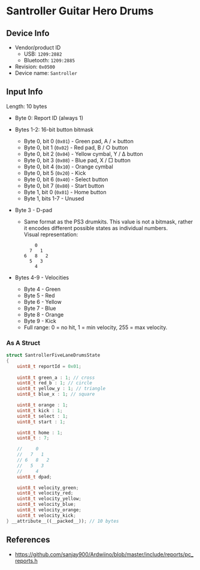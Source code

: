 # Santroller Guitar Hero Drums

## Device Info

- Vendor/product ID
  - USB: `1209:2882`
  - Bluetooth: `1209:2885`
- Revision: `0x0500`
- Device name: `Santroller`

## Input Info

Length: 10 bytes

- Byte 0: Report ID (always 1)
- Bytes 1-2: 16-bit button bitmask
  - Byte 0, bit 0 (`0x01`) - Green pad, A / × button
  - Byte 0, bit 1 (`0x02`) - Red pad, B / ○ button
  - Byte 0, bit 2 (`0x04`) - Yellow cymbal, Y / Δ button
  - Byte 0, bit 3 (`0x08`) - Blue pad, X / □ button
  - Byte 0, bit 4 (`0x10`) - Orange cymbal
  - Byte 0, bit 5 (`0x20`) - Kick
  - Byte 0, bit 6 (`0x40`) - Select button
  - Byte 0, bit 7 (`0x80`) - Start button
  - Byte 1, bit 0 (`0x01`) - Home button
  - Byte 1, bits 1-7 - Unused
- Byte 3 - D-pad
  - Same format as the PS3 drumkits. This value is not a bitmask, rather it encodes different possible states as individual numbers.\
    Visual representation:

    ```
        0
      7   1
    6   8   2
      5   3
        4
    ```

- Bytes 4-9 - Velocities
  - Byte 4 - Green
  - Byte 5 - Red
  - Byte 6 - Yellow
  - Byte 7 - Blue
  - Byte 8 - Orange
  - Byte 9 - Kick
  - Full range: 0 = no hit, 1 = min velocity, 255 = max velocity.

### As A Struct

```cpp
struct SantrollerFiveLaneDrumsState
{
    uint8_t reportId = 0x01;
    
    uint8_t green_a : 1; // cross
    uint8_t red_b : 1; // circle
    uint8_t yellow_y : 1; // triangle
    uint8_t blue_x : 1; // square

    uint8_t orange : 1;
    uint8_t kick : 1;
    uint8_t select : 1;
    uint8_t start : 1;

    uint8_t home : 1;
    uint8_t : 7;

    //     0
    //   7   1
    // 6   8   2
    //   5   3
    //     4
    uint8_t dpad;

    uint8_t velocity_green;
    uint8_t velocity_red;
    uint8_t velocity_yellow;
    uint8_t velocity_blue;
    uint8_t velocity_orange;
    uint8_t velocity_kick;
} __attribute__((__packed__)); // 10 bytes
```

## References

- https://github.com/sanjay900/Ardwiino/blob/master/include/reports/pc_reports.h
